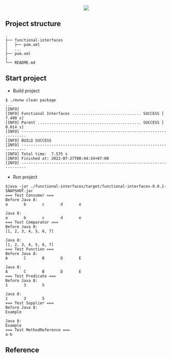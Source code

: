 <div align="center">
    <img src="./assets/images/functional_interface.png"/>
</div>


## Project structure
```
.
├── functional-interfaces
│   ├── pom.xml
│   ...
├── pom.xml
|
└── README.md
```

## Start project

- Build project

```shell script
$ ./mvnw clean package
...
[INFO] 
[INFO] Functional Interfaces .............................. SUCCESS [  7.400 s]
[INFO] Parent ............................................. SUCCESS [  0.014 s]
[INFO] ------------------------------------------------------------------------
[INFO] BUILD SUCCESS
[INFO] ------------------------------------------------------------------------
[INFO] Total time:  7.575 s
[INFO] Finished at: 2022-07-27T08:44:34+07:00
[INFO] ------------------------------------------------------------------------
```

- Run project
```shell script
$java -jar ./functional-interfaces/target/functional-interfaces-0.0.1-SNAPSHOT.jar 
=== Test Consumer ===
Before Java 8:
a       b       c       d       e       

Java 8:
a       b       c       d       e       
=== Test Comparator ===
Before Java 8:
[1, 2, 3, 4, 5, 6, 7]

Java 8:
[1, 2, 3, 4, 5, 6, 7]
=== Test Function ===
Before Java 8:
A       C       B       D       E       

Java 8:
A       C       B       D       E       
=== Test Predicate ===
Before Java 8:
1       3       5       

Java 8:
1       3       5       
=== Test Supplier ===
Before Java 8:
Example

Java 8:
Example
=== Test MethodReference ===
a-b
```

## Reference